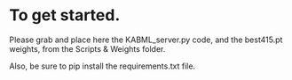 # To get started.
Please grab and place here the KABML_server.py code, and the best415.pt weights, from the Scripts & Weights folder.

Also, be sure to pip install the requirements.txt file.  
